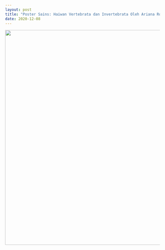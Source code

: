 ```yaml
---
layout: post
title: "Poster Sains: Haiwan Vertebrata dan Invertebrata Oleh Ariana Rose"
date: 2020-12-08
---
```


<center>
    <img src="{{ '/assets/img/ariana rose_poster'}}" width="700px" alt=""> 
